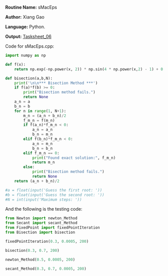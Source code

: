 **Routine Name:** sMacEps  

**Author:** Xiang Gao 

**Language:** Python.

**Output:** [Tasksheet_06](https://github.com/GoByMark/math4610/blob/main/Homework_Tasks/Tasksheet_06/Tasksheet%2006.pdf)

Code for sMacEps.cpp:  
```Python
import numpy as np

def f(x):
    return np.exp(-np.power(x, 2)) * np.sin(4 * np.power(x,2) - 1) + 0.051

def bisection(a,b,N):
    print('\n\n*** Bisection Method ***')
    if f(a)*f(b) >= 0:
        print("Bisection method fails.")
        return None
    a_n = a
    b_n = b
    for n in range(1, N+1):
        m_n = (a_n + b_n)/2
        f_m_n = f(m_n)
        if f(a_n)*f_m_n < 0:
            a_n = a_n
            b_n = m_n
        elif f(b_n)*f_m_n < 0:
            a_n = m_n
            b_n = b_n
        elif f_m_n == 0:
            print("Found exact solution:", f_m_n)
            return m_n
        else:
            print("Bisection method fails.")
            return None
    return (a_n + b_n)/2

#a = float(input('Guess the first root: '))
#b = float(input('Guess the second root: '))
#N = int(input('Maximum steps: '))
```

And the following is the testing code:
```Python
from Newton import newton_Method
from Secant import secant_Method
from FixedPoint import fixedPointIteration
from Bisection import bisection

fixedPointIteration(0.3, 0.0005, 200)

bisection(0.3, 0.7, 200)

newton_Method(0.5, 0.0005, 200)

secant_Method(0.3, 0.7, 0.0005, 200)

```
